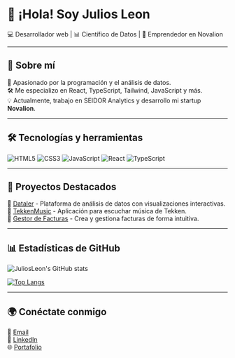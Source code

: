 # 👋 ¡Hola! Soy Julios Leon 

💻 Desarrollador web | 📊 Científico de Datos | 🚀 Emprendedor en Novalion

---

## 🚀 Sobre mí 
🎯 Apasionado por la programación y el análisis de datos.  
🛠️ Me especializo en React, TypeScript, Tailwind, JavaScript y más.  
💡 Actualmente, trabajo en SEIDOR Analytics y desarrollo mi startup **Novalion**.  

---

## 🛠️ Tecnologías y herramientas 
![HTML5](https://img.shields.io/badge/HTML5-E34F26?style=for-the-badge&logo=html5&logoColor=white)
![CSS3](https://img.shields.io/badge/CSS3-1572B6?style=for-the-badge&logo=css3&logoColor=white)
![JavaScript](https://img.shields.io/badge/JavaScript-F7DF1E?style=for-the-badge&logo=javascript&logoColor=black)
![React](https://img.shields.io/badge/React-20232A?style=for-the-badge&logo=react&logoColor=61DAFB)
![TypeScript](https://img.shields.io/badge/TypeScript-007ACC?style=for-the-badge&logo=typescript&logoColor=white)

---

## 📌 Proyectos Destacados
🔹 [Dataler](https://github.com/JuliosLeon/Dataler) - Plataforma de análisis de datos con visualizaciones interactivas.  
🔹 [TekkenMusic](https://github.com/JuliosLeon/TekkenMusic) - Aplicación para escuchar música de Tekken.  
🔹 [Gestor de Facturas](https://github.com/JuliosLeon/FacturaApp) - Crea y gestiona facturas de forma intuitiva.  

---

## 📊 Estadísticas de GitHub
![JuliosLeon's GitHub stats](https://github-readme-stats.vercel.app/api?username=Julios-Leon&show_icons=true&theme=tokyonight)

[![Top Langs](https://github-readme-stats.vercel.app/api/top-langs/?username=JuliosLeon&layout=compact&theme=tokyonight)](https://github.com/JuliosLeon)

---

## 🌍 Conéctate conmigo
📧 [Email](mailto:juliosmikel@gmail.com)  
💼 [LinkedIn](https://linkedin.com/in/julios-leon)  
🌐 [Portafolio](https://juliosleon.com)
